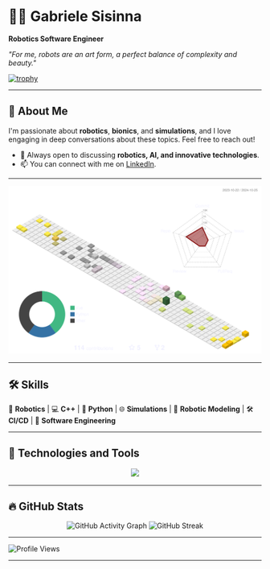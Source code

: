 # 👨‍💻 Gabriele Sisinna  
**Robotics Software Engineer**

_"For me, robots are an art form, a perfect balance of complexity and beauty."_

[![trophy](https://github-profile-trophy.vercel.app/?username=gsisinna&theme=gruvbox&margin-w=15)](https://github.com/ryo-ma/github-profile-trophy)

---

## 🚀 About Me  
I'm passionate about **robotics**, **bionics**, and **simulations**, and I love engaging in deep conversations about these topics. Feel free to reach out!

- 💬 Always open to discussing **robotics, AI, and innovative technologies**.
- 📫 You can connect with me on [LinkedIn](https://www.linkedin.com/in/gabriele-sisinna-4a6081109/).

---

<p align="center">
  <img src="https://raw.githubusercontent.com/gsisinna/gsisinna/refs/heads/main/profile-3d-contrib/stats.svg" alt="Contribution" width="600" />
</p>

---

## 🛠️ Skills  
🚀 **Robotics** | 💻 **C++** | 🐍 **Python** | 🌐 **Simulations** | 🤖 **Robotic Modeling** | 🛠️ **CI/CD** | 🔧 **Software Engineering**  

---

## 🔧 Technologies and Tools

<p align="center">
  <a href="https://skillicons.dev">
    <img src="https://skillicons.dev/icons?i=arch,arduino,bash,blender,c,cpp,cmake,debian,deno,docker,electron,git,github,githubactions,gitlab,html,ai,js,latex,linux,lua,md,matlab,mint,mongodb,mysql,nodejs,npm,obsidian,opencv,postman,powershell,py,qt,raspberrypi,rust,ts,ubuntu,unity,unreal,visualstudio,vscode,vue,windows,wordpress" />
  </a>
</p>

---

## 🔥 GitHub Stats  
<p align="center">
  <img src="https://github-readme-activity-graph.vercel.app/graph?username=gsisinna&theme=github-compact&bg_color=none&hide_border=true&custom_title=My%20GitHub%20Activity" alt="GitHub Activity Graph" width="45%" />
  <img src="https://github-readme-streak-stats.herokuapp.com?user=gsisinna&theme=transparent&hide_border=true&hide_current_streak=true" alt="GitHub Streak" width="45%" />
</p>

---

  ![Profile Views](https://komarev.com/ghpvc/?username=gsisinna)

---
